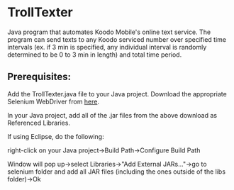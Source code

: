 TrollTexter
===========

Java program that automates Koodo Mobile's online text service. The program can send texts to any Koodo serviced 
number over specified time intervals (ex. if 3 min is specified, any individual interval is randomly determined to 
be 0 to 3 min in length) and total time period. 


Prerequisites:
---------------------

Add the TrollTexter.java file to your Java project.
Download the appropriate Selenium WebDriver from [here](http://www.seleniumhq.org/download/).

In your Java project, add all of the .jar files from the above download as Referenced Libraries.  


  
If using Eclipse, do the following: 

right-click on your Java project->Build Path->Configure Build Path  

Window will pop up->select Libraries->"Add External JARs..."->go to selenium folder and add all JAR files (including the ones   outside of the libs folder)->Ok  
